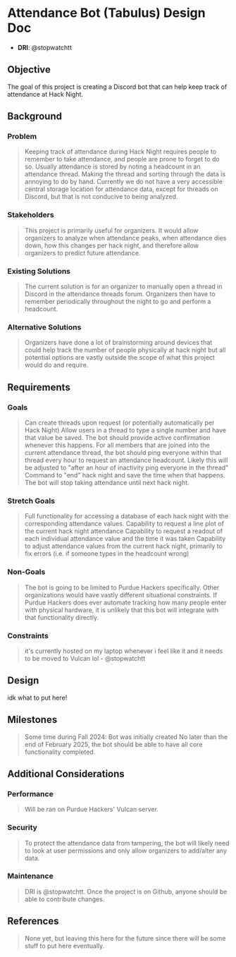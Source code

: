 # Attendance Bot (Tabulus) Design Doc

- **DRI**: @stopwatchtt

## Objective

The goal of this project is creating a Discord bot that can help keep track of attendance at Hack Night.

## Background

### Problem

> Keeping track of attendance during Hack Night requires people to remember to take attendance, and people are prone to forget to do so.
> Usually attendance is stored by noting a headcount in an attendance thread. Making the thread and sorting through the data is annoying to do by hand.
> Currently we do not have a very accessible central storage location for attendance data, except for threads on Discord, but that is not conducive to being analyzed.

### Stakeholders

> This project is primarily useful for organizers. It would allow organizers to analyze when attendance peaks, when attendance dies down, how this changes per hack night, and therefore allow organizers to predict future attendance.

### Existing Solutions

> The current solution is for an organizer to manually open a thread in Discord in the attendance threads forum. Organizers then have to remember periodically throughout the night to go and perform a headcount.

### Alternative Solutions

> Organizers have done a lot of brainstorming around devices that could help track the number of people physically at hack night but all potential options are vastly outside the scope of what this project would do and require.

## Requirements

### Goals

> Can create threads upon request (or potentially automatically per Hack Night)
> Allow users in a thread to type a single number and have that value be saved.
  > The bot should provide active confirmation whenever this happens.
> For all members that are joined into the current attendance thread, the bot should ping everyone within that thread every hour to request an attendance headcount.
  > Likely this will be adjusted to "after an hour of inactivity ping everyone in the thread"
> Command to "end" hack night and save the time when that happens. The bot will stop taking attendance until next hack night.

### Stretch Goals
> Full functionality for accessing a database of each hack night with the corresponding attendance values.
  > Capability to request a line plot of the current hack night attendance
  > Capability to request a readout of each individual attendance value and the time it was taken
  > Capability to adjust attendance values from the current hack night, primarily to fix errors (i.e. if someone types in the headcount wrong)

### Non-Goals

> The bot is going to be limited to Purdue Hackers specifically. Other organizations would have vastly different situational constraints.
> If Purdue Hackers does ever automate tracking how many people enter with physical hardware, it is unlikely that this bot will integrate with that functionality directly.

### Constraints

> it's currently hosted on my laptop whenever i feel like it and it needs to be moved to Vulcan lol - @stopwatchtt

## Design

idk what to put here!

## Milestones

> Some time during Fall 2024: Bot was initially created
> No later than the end of February 2025, the bot should be able to have all core functionality completed.

## Additional Considerations

### Performance

> Will be ran on Purdue Hackers' Vulcan server.
> 

### Security

> To protect the attendance data from tampering, the bot will likely need to look at user permissions and only allow organizers to add/alter any data.

### Maintenance

> DRI is @stopwatchtt. Once the project is on Github, anyone should be able to contribute changes.

## References

> None yet, but leaving this here for the future since there will be some stuff to put here eventually.
